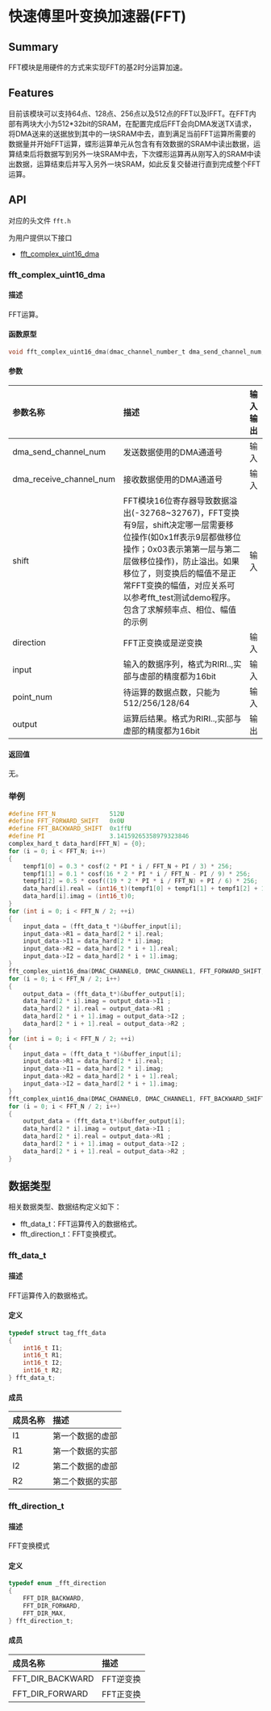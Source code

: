 # 快速傅里叶变换加速器(FFT)

## Summary

FFT模块是用硬件的方式来实现FFT的基2时分运算加速。

## Features

目前该模块可以支持64点、128点、256点以及512点的FFT以及IFFT。在FFT内部有两块大小为512*32bit的SRAM，在配置完成后FFT会向DMA发送TX请求，将DMA送来的送据放到其中的一块SRAM中去，直到满足当前FFT运算所需要的数据量并开始FFT运算，蝶形运算单元从包含有有效数据的SRAM中读出数据，运算结束后将数据写到另外一块SRAM中去，下次蝶形运算再从刚写入的SRAM中读出数据，运算结束后并写入另外一块SRAM，如此反复交替进行直到完成整个FFT运算。

## API

对应的头文件 `fft.h`

为用户提供以下接口

- [fft\_complex\_uint16\_dma](#fft\_complex\_uint16\_dma)

### fft\_complex\_uint16\_dma

#### 描述

FFT运算。

#### 函数原型

```c
void fft_complex_uint16_dma(dmac_channel_number_t dma_send_channel_num, dmac_channel_number_t dma_receive_channel_num, uint16_t shift, fft_direction_t direction, const uint64_t *input, size_t point_num, uint64_t *output);
```

#### 参数

| 参数名称                                  |   描述                     |  输入输出  |
| :--------------------------------------- | :------------------------- | :-------- |
| dma\_send\_channel\_num                  | 发送数据使用的DMA通道号      | 输入       |
| dma\_receive\_channel\_num               | 接收数据使用的DMA通道号      | 输入       |
| shift    | FFT模块16位寄存器导致数据溢出(-32768~32767)，FFT变换有9层，shift决定哪一层需要移位操作(如0x1ff表示9层都做移位操作；0x03表示第第一层与第二层做移位操作)，防止溢出。如果移位了，则变换后的幅值不是正常FFT变换的幅值，对应关系可以参考fft_test测试demo程序。包含了求解频率点、相位、幅值的示例| 输入 |
| direction                                | FFT正变换或是逆变换          | 输入       |
| input                                    | 输入的数据序列，格式为RIRI..,实部与虚部的精度都为16bit| 输入|
| point\_num                               | 待运算的数据点数，只能为512/256/128/64 | 输入 |
| output                                   | 运算后结果。格式为RIRI..,实部与虚部的精度都为16bit | 输出 |

#### 返回值

无。

### 举例

```c
#define FFT_N               512U
#define FFT_FORWARD_SHIFT   0x0U
#define FFT_BACKWARD_SHIFT  0x1ffU
#define PI                  3.14159265358979323846
complex_hard_t data_hard[FFT_N] = {0};
for (i = 0; i < FFT_N; i++)
{
    tempf1[0] = 0.3 * cosf(2 * PI * i / FFT_N + PI / 3) * 256;
    tempf1[1] = 0.1 * cosf(16 * 2 * PI * i / FFT_N - PI / 9) * 256;
    tempf1[2] = 0.5 * cosf((19 * 2 * PI * i / FFT_N) + PI / 6) * 256;
    data_hard[i].real = (int16_t)(tempf1[0] + tempf1[1] + tempf1[2] + 10);
    data_hard[i].imag = (int16_t)0;
}
for (int i = 0; i < FFT_N / 2; ++i)
{
    input_data = (fft_data_t *)&buffer_input[i];
    input_data->R1 = data_hard[2 * i].real;
    input_data->I1 = data_hard[2 * i].imag;
    input_data->R2 = data_hard[2 * i + 1].real;
    input_data->I2 = data_hard[2 * i + 1].imag;
}
fft_complex_uint16_dma(DMAC_CHANNEL0, DMAC_CHANNEL1, FFT_FORWARD_SHIFT, FFT_DIR_FORWARD, buffer_input, FFT_N, buffer_output);
for (i = 0; i < FFT_N / 2; i++)
{
    output_data = (fft_data_t*)&buffer_output[i];
    data_hard[2 * i].imag = output_data->I1 ;
    data_hard[2 * i].real = output_data->R1 ;
    data_hard[2 * i + 1].imag = output_data->I2 ;
    data_hard[2 * i + 1].real = output_data->R2 ;
}
for (int i = 0; i < FFT_N / 2; ++i)
{
    input_data = (fft_data_t *)&buffer_input[i];
    input_data->R1 = data_hard[2 * i].real;
    input_data->I1 = data_hard[2 * i].imag;
    input_data->R2 = data_hard[2 * i + 1].real;
    input_data->I2 = data_hard[2 * i + 1].imag;
}
fft_complex_uint16_dma(DMAC_CHANNEL0, DMAC_CHANNEL1, FFT_BACKWARD_SHIFT, FFT_DIR_BACKWARD, buffer_input, FFT_N, buffer_output);
for (i = 0; i < FFT_N / 2; i++)
{
    output_data = (fft_data_t*)&buffer_output[i];
    data_hard[2 * i].imag = output_data->I1 ;
    data_hard[2 * i].real = output_data->R1 ;
    data_hard[2 * i + 1].imag = output_data->I2 ;
    data_hard[2 * i + 1].real = output_data->R2 ;
}
```

## 数据类型

相关数据类型、数据结构定义如下：

- fft\_data\_t：FFT运算传入的数据格式。
- fft\_direction\_t：FFT变换模式。

### fft\_data\_t

#### 描述

FFT运算传入的数据格式。

#### 定义

```c
typedef struct tag_fft_data
{
    int16_t I1;
    int16_t R1;
    int16_t I2;
    int16_t R2;
} fft_data_t;
```

#### 成员

| 成员名称 | 描述 |
| :----- | :--- |
| I1 | 第一个数据的虚部  |
| R1 | 第一个数据的实部  |
| I2 | 第二个数据的虚部  |
| R2 | 第二个数据的实部  |

### fft\_direction\_t

#### 描述

FFT变换模式

#### 定义

```c
typedef enum _fft_direction
{
    FFT_DIR_BACKWARD,
    FFT_DIR_FORWARD,
    FFT_DIR_MAX,
} fft_direction_t;
```

#### 成员

| 成员名称 | 描述 |
| :----- | :--- |
| FFT\_DIR\_BACKWARD | FFT逆变换 |
| FFT\_DIR\_FORWARD  | FFT正变换 |